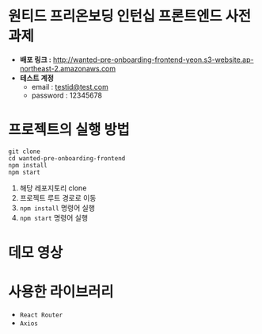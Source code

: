 # 원티드 프리온보딩 인턴십 프론트엔드 사전과제
- **배포 링크 :** http://wanted-pre-onboarding-frontend-yeon.s3-website.ap-northeast-2.amazonaws.com
- **테스트 계정**
  - email : testid@test.com
  - password : 12345678
# 프로젝트의 실행 방법
```
git clone
cd wanted-pre-onboarding-frontend
npm install
npm start
```
1. 해당 레포지토리 clone
2. 프로젝트 루트 경로로 이동
3. `npm install` 명령어 실행
4. `npm start` 명령어 실행
# 데모 영상

# 사용한 라이브러리
- `React Router`
- `Axios`
